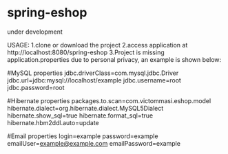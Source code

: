 # spring-eshop

under development 


USAGE:
1.clone or download the project
2.access application at http://localhost:8080/spring-eshop
3.Project is missing application.properties due to personal privacy, 
an example is shown below:

#MySQL properties
jdbc.driverClass=com.mysql.jdbc.Driver
jdbc.url=jdbc:mysql://localhost/example
jdbc.username=root
jdbc.password=root

#Hibernate properties
packages.to.scan=com.victommasi.eshop.model
hibernate.dialect=org.hibernate.dialect.MySQL5Dialect
hibernate.show_sql=true
hibernate.format_sql=true
hibernate.hbm2ddl.auto=update

#Email properties
login=example
password=example
emailUser=example@example.com
emailPassword=example